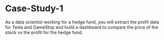 # Case-Study-1
As a data scientist working for a hedge fund, you will extract the profit data for Tesla and GameStop and build a dashboard to compare the price of the stock vs the profit for the hedge fund.
